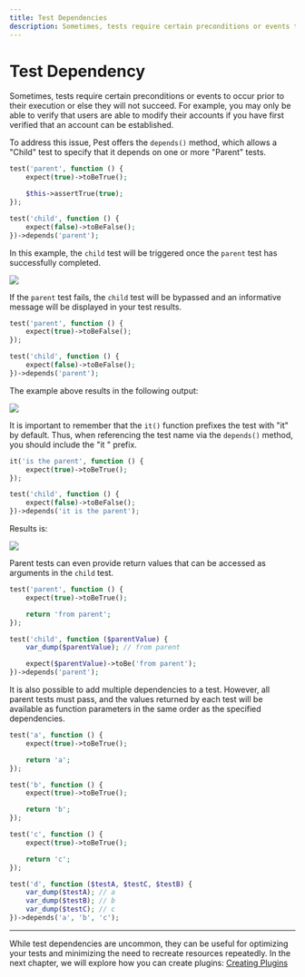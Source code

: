 ```yaml
---
title: Test Dependencies
description: Sometimes, tests require certain preconditions or events to occur prior to their execution or else they will not succeed. For example, you may only be able to verify that users are able to modify their accounts if you have first verified that an account can be established.
---
```


# Test Dependency

Sometimes, tests require certain preconditions or events to occur prior to their execution or else they will not succeed. For example, you may only be able to verify that users are able to modify their accounts if you have first verified that an account can be established.

To address this issue, Pest offers the `depends()` method, which allows a "Child" test to specify that it depends on one or more "Parent" tests.

```php
test('parent', function () {
    expect(true)->toBeTrue();

    $this->assertTrue(true);
});

test('child', function () {
    expect(false)->toBeFalse();
})->depends('parent');
```

In this example, the `child` test will be triggered once the `parent` test has successfully completed.

<div class="code-snippet">
    <img src="/assets/img/depends.webp" style="--lines: 6" />
</div>

If the `parent` test fails, the `child` test will be bypassed and an informative message will be displayed in your test results.

```php
test('parent', function () {
    expect(true)->toBeFalse();
});

test('child', function () {
    expect(false)->toBeFalse();
})->depends('parent');
```

The example above results in the following output:

<div class="code-snippet">
    <img src="/assets/img/depends-fail.webp" style="--lines: 3" />
</div>

It is important to remember that the `it()` function prefixes the test with "it" by default. Thus, when referencing the test name via the `depends()` method, you should include the "it " prefix.

```php
it('is the parent', function () {
    expect(true)->toBeTrue();
});

test('child', function () {
    expect(false)->toBeFalse();
})->depends('it is the parent');
```

Results is:

<div class="code-snippet">
    <img src="/assets/img/depends-pass.webp" style="--lines: 6" />
</div>

Parent tests can even provide return values that can be accessed as arguments in the `child` test.

```php
test('parent', function () {
    expect(true)->toBeTrue();

    return 'from parent';
});

test('child', function ($parentValue) {
    var_dump($parentValue); // from parent

    expect($parentValue)->toBe('from parent');
})->depends('parent');
```

It is also possible to add multiple dependencies to a test. However, all parent tests must pass, and the values returned by each test will be available as function parameters in the same order as the specified dependencies.

```php
test('a', function () {
    expect(true)->toBeTrue();

    return 'a';
});

test('b', function () {
    expect(true)->toBeTrue();

    return 'b';
});

test('c', function () {
    expect(true)->toBeTrue();

    return 'c';
});

test('d', function ($testA, $testC, $testB) {
    var_dump($testA); // a
    var_dump($testB); // b
    var_dump($testC); // c
})->depends('a', 'b', 'c');
```

---

While test dependencies are uncommon, they can be useful for optimizing your tests and minimizing the need to recreate resources repeatedly. In the next chapter, we will explore how you can create plugins: [Creating Plugins](/docs/creating-plugins)
